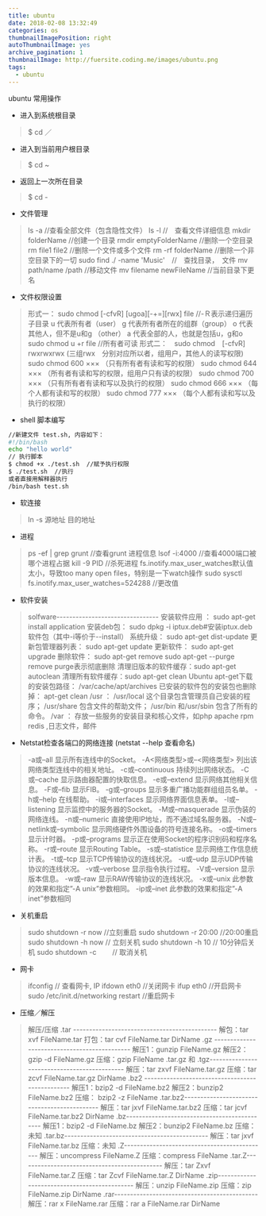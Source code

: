 ```yaml
---
title: ubuntu
date: 2018-02-08 13:32:49
categories: os
thumbnailImagePosition: right
autoThumbnailImage: yes
archive_pagination: 1
thumbnailImage: http://fuersite.coding.me/images/ubuntu.png
tags:
  - ubuntu
---
```

ubuntu 常用操作
<!--more-->

- 进入到系统根目录
> $ cd ／

- 进入到当前用户根目录
> $ cd ~

- 返回上一次所在目录
> $ cd -

- 文件管理
> ls -a //查看全部文件（包含隐性文件）
> ls -l //　查看文件详细信息
> mkdir folderName //创建一个目录
> rmdir emptyFolderName //删除一个空目录
> rm file1 file2 //删除一个文件或多个文件
> rm -rf folderName //删除一个非空目录下的一切
> sudo find ./ -name 'Music'　//　查找目录，　文件
> mv path/name  /path //移动文件
> mv filename newFileName //当前目录下更名

- 文件权限设置
> 形式一： sudo chmod [-cfvR] [ugoa][-+=][rwx] file //-Ｒ表示递归遍历子目录
u 代表所有者（user）
g 代表所有者所在的组群（group）
o 代表其他人，但不是u和g （other）
a 代表全部的人，也就是包括u，g和o
sudo chmod u +r file //所有者可读
> 形式二：　sudo chmod　[-cfvR] rwxrwxrwx (三组rwx　分别对应所以者，组用户，其他人的读写权限)
sudo chmod 600 ××× （只有所有者有读和写的权限）
sudo chmod 644 ××× （所有者有读和写的权限，组用户只有读的权限）
sudo chmod 700 ××× （只有所有者有读和写以及执行的权限）
sudo chmod 666 ××× （每个人都有读和写的权限）
sudo chmod 777 ××× （每个人都有读和写以及执行的权限）

- shell 脚本编写
```bash
//新建文件 test.sh, 内容如下：
#!/bin/bash
echo "hello world"
// 执行脚本
$ chmod +x ./test.sh  //赋予执行权限
$ ./test.sh  //执行
或者直接用解释器执行
/bin/bash test.sh
```

- 软连接
> ln -s 源地址  目的地址

- 进程
> ps -ef | grep grunt //查看grunt 进程信息
> lsof -i:4000 //查看4000端口被哪个进程占据
> kill -9 PID //杀死进程
> fs.inotify.max_user_watches默认值太小，导致too many open files，特别是一下watch操作
> sudo sysctl fs.inotify.max_user_watches=524288 //更改值

- 软件安装
> solfware--------------------------------
安装软件应用 ： sudo apt-get install application
    安装deb包： sudo dpkg -i iptux.deb#安装iptux.deb软件包（其中-i等价于--install）
     系统升级： sudo apt-get dist-update
 更新包管理器列表：  sudo apt-get update
     更新软件： sudo apt-get upgrade
     删除软件： sudo apt-get remove
 sudo apt-get --purge remove <programname>purge表示彻底删除
清理旧版本的软件缓存：sudo apt-get autoclean
清理所有软件缓存：sudo apt-get clean
Ubuntu apt-get下载的安装包路径： /var/cache/apt/archives
已安装的软件包的安装包也删除掉： apt-get clean
/usr ： /usr/local 这个目录包含管理员自己安装的程序；
        /usr/share 包含文件的帮助文件；
        /usr/bin 和/usr/sbin 包含了所有的命令。
/var ： 存放一些服务的安装目录和核心文件，如php apache rpm redis ,日志文件，邮件

- Netstat检查各端口的网络连接 (netstat --help 查看命名)
> -a或–all 显示所有连线中的Socket。
-A<网络类型>或–<网络类型> 列出该网络类型连线中的相关地址。
-c或–continuous 持续列出网络状态。
-C或–cache 显示路由器配置的快取信息。
-e或–extend 显示网络其他相关信息。
-F或–fib 显示FIB。
-g或–groups 显示多重广播功能群组组员名单。
-h或–help 在线帮助。
-i或–interfaces 显示网络界面信息表单。
-l或–listening 显示监控中的服务器的Socket。
-M或–masquerade 显示伪装的网络连线。
-n或–numeric 直接使用IP地址，而不通过域名服务器。
-N或–netlink或–symbolic 显示网络硬件外围设备的符号连接名称。
-o或–timers 显示计时器。
-p或–programs 显示正在使用Socket的程序识别码和程序名称。
-r或–route 显示Routing Table。
-s或–statistice 显示网络工作信息统计表。
-t或–tcp 显示TCP传输协议的连线状况。
-u或–udp 显示UDP传输协议的连线状况。
-v或–verbose 显示指令执行过程。
-V或–version 显示版本信息。
-w或–raw 显示RAW传输协议的连线状况。
-x或–unix 此参数的效果和指定”-A unix”参数相同。
-ip或–inet 此参数的效果和指定”-A inet”参数相同

- 关机重启
>  sudo shutdown -r now //立刻重启
>  sudo shutdown -r 20:00 //20:00重启
>  sudo shutdown -h now // 立刻关机
>  sudo shutdown -h 10  // 10分钟后关机
>  sudo shutdown -c 　　// 取消关机

- 网卡
>  ifconfig  // 查看网卡, IP
   ifdown eth0 //关闭网卡
   ifup eth0 //开启网卡
   sudo /etc/init.d/networking restart //重启网卡

- 压缩／解压
>   解压/压缩
    .tar ---------------------------------------------
    解包：tar xvf FileName.tar
    打包：tar cvf FileName.tar DirName
    .gz ---------------------------------------------
    解压1：gunzip FileName.gz
    解压2：gzip -d FileName.gz
    压缩：gzip FileName
    .tar.gz 和 .tgz---------------------------------------------
    解压：tar zxvf FileName.tar.gz
    压缩：tar zcvf FileName.tar.gz DirName
    .bz2 ------------------------------------------------
    解压1：bzip2 -d FileName.bz2
    解压2：bunzip2 FileName.bz2
    压缩： bzip2 -z FileName
    .tar.bz2---------------------------------------------
    解压：tar jxvf FileName.tar.bz2
    压缩：tar jcvf FileName.tar.bz2 DirName
    .bz---------------------------------------------
    解压1：bzip2 -d FileName.bz
    解压2：bunzip2 FileName.bz
    压缩：未知
    .tar.bz---------------------------------------------
    解压：tar jxvf FileName.tar.bz
    压缩：未知
    .Z---------------------------------------------
    解压：uncompress FileName.Z
    压缩：compress FileName
    .tar.Z---------------------------------------------
    解压：tar Zxvf FileName.tar.Z
    压缩：tar Zcvf FileName.tar.Z DirName
    .zip---------------------------------------------
    解压：unzip FileName.zip
    压缩：zip FileName.zip DirName
    .rar---------------------------------------------
    解压：rar x FileName.rar
    压缩：rar a FileName.rar DirName
